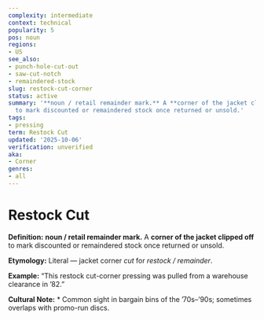```yaml
---
complexity: intermediate
context: technical
popularity: 5
pos: noun
regions:
- US
see_also:
- punch-hole-cut-out
- saw-cut-notch
- remaindered-stock
slug: restock-cut-corner
status: active
summary: '**noun / retail remainder mark.** A **corner of the jacket clipped off**
  to mark discounted or remaindered stock once returned or unsold.'
tags:
- pressing
term: Restock Cut
updated: '2025-10-06'
verification: unverified
aka:
- Corner
genres:
- all
---
```


# Restock Cut

**Definition:** **noun / retail remainder mark.** A **corner of the jacket clipped off** to mark discounted or remaindered stock once returned or unsold.

**Etymology:** Literal — jacket corner *cut* for *restock / remainder*.

**Example:** “This restock cut-corner pressing was pulled from a warehouse clearance in ’82.”

**Cultural Note:** * Common sight in bargain bins of the ’70s–’90s; sometimes overlaps with promo-run discs.

